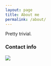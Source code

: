 ```yaml
---
layout: page
title: About me
permalink: /about/
---
```


Pretty trivial.

### Contact info
![](http://safemail.justlikeed.net/e/2e160e211b95de49f126b1e5d56e0285.png)